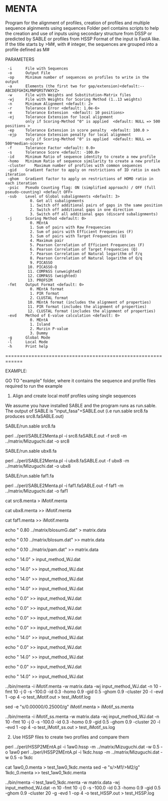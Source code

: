 # MENTA

Program for the alignment of profiles, creation of profiles and multiple sequence alginments using sequences
Folder perl contains scripts to help the creation and use of inputs using secondary structure from DSSP or predicted by SABLE
or profiles from HSSP
Format of the input is FastA like. If the title starts by >M#, with # integer, the sequences are grouped into a profile defined as M#

PARAMETERS
    
	 -i 	 File with Sequences      
	 -o 	 Output File     
	 -op	 Minimum number of sequences on profiles to write in the output     
	 -a 	 Elements (the first two for gap/extension)<default:--ABCDEFGHIKLMNPQRSTVWXYZ>      
	 -w 	 File with Weights and Substitution-Matrix files      
	 -wj	 File with Weights for Scoring Method (1..13 weights)     
	 -n 	 Minimum Alignment <default: 2>     
	 -r 	 Tolerance Error <default: 1.0e-6>     
	 -e 	 Tolerance Extension  <default: 10 positions>     
	 -ej	 Tolerance Extension for local alignment     
	    	 only if Scoring-Method "0" is applied  <default: NULL => 500 positions >     
	 -ep	 Tolerance Extension in score penalty  <default: 100.0 >     
	 -ejp	 Tolerance Extension penalty for local alignment     
	    	 only if Scoring-Method "0" is applied  <default: NULL => 500*median-score>     
	 -f 	 Tolerance Factor <default: 0.0>     
	 -s 	 Tolerance Score <default: -100.0>     
	 -id	 Minimum Ratio of sequence identity to create a new profile     
	 -homo	 Minimum Ratio of sequence similarity to create a new profile     
	 -cluster	 Maximum number of profiles with common sequences     
	 -gid	 Gradient factor to apply on restrictions of ID ratio in each iteration    
	 -ghom	 Gradient factor to apply on restrictions of HOMO ratio in each iteration    
	 -psic	 Pseudo Counting flag: ON (simplified approach) / OFF (full pseudo-counting) <default OFF>     
	 -sub	 Level of Global subalignments <default: 3>     
	    	   0. Get all subalignments      
	    	   1. Switch off additional pairs of gaps in the same position     
	    	   2. Switch off additional gaps in one direction     
	    	   3. Switch off all additional gaps (discard subalignments)     
	 -j 	 Scoring Method <default: 0>     
	    	   0. MEntA     
	    	   1. Sum of pairs with Raw Frequencies     
	    	   2. Sum of pairs with Efficient Frequencies (F)      
	    	   3. Sum of pairs with Target Frequencies (Q)      
	    	   4. Maximum pair      
	    	   5. Pearson Correlation of Efficient Frequencies (F)     
	    	   6. Pearson Correlation of Target Frequencies (Q)     
	    	   7. Pearson Correlation of Natural logarithm of F/q     
	    	   8. Pearson Correlation of Natural logarithm of Q/q     
	    	   9. PICASSO     
	    	  10. PICASSO-Q     
	    	  11. COMPASS (unweighted)     
	    	  12. COMPASS (weighted)     
	    	  13. PROFSIM      
	 -fmt 	 Output Format <default: 0>     
	    	   0. MEntA format     
	    	   1. PIR format       
	    	   2. CLUSTAL format      
	    	  10. MEntA format (includes the alignment of properties)     
	    	  11. PIR format (includes the alignment of properties)     
	    	  12. CLUSTAL format (includes the alignment of properties)     
	 -evd 	 Method of E-value calculation <default: 0>     
	    	   0. MEntA      
	    	   1. Island     
	    	   2. Murzin P-value     
	    	   3. Dummy     
	 -g 	 Global Mode      
	 -l 	 Local Mode      
	 -h 	 Print help 

============================================================

EXAMPLE:

GO TO "example" folder, where it contains the sequence and profile files required to run the example

1) Align and create local motif profiles using single sequences

We assume you have installed SABLE and the program runs as run.sable.
The output of SABLE is "input_fasa"+SABLE.out (i.e run.sable src8.fa produces src8.faSABLE.out)

SABLE/run.sable src8.fa  

perl ../perl/SABLE2Menta.pl -i src8.faSABLE.out -f src8 -m ../matrix/Mizuguchi.dat  -o src8

SABLE/run.sable ubx8.fa

perl ../perl/SABLE2Menta.pl -i ubx8.faSABLE.out -f ubx8 -m ../matrix/Mizuguchi.dat  -o ubx8

SABLE/run.sable faf1.fa

perl ../perl/SABLE2Menta.pl -i faf1.faSABLE.out -f faf1 -m ../matrix/Mizuguchi.dat  -o faf1


cat src8.menta > iMotif.menta

cat ubx8.menta >> iMotif.menta

cat faf1.menta >> iMotif.menta


echo " 0.80          ../matrix/blosumG.dat" > matrix.data

echo " 0.10          ../matrix/blosum.dat" >> matrix.data

echo " 0.10          ../matrix/pam.dat"    >> matrix.data


echo " 14.0" > input_method_WJ.dat

echo " 14.0" >> input_method_WJ.dat

echo " 14.0" >> input_method_WJ.dat

echo " 14.0" >> input_method_WJ.dat

echo "  0.0" >> input_method_WJ.dat

echo "  0.0" >> input_method_WJ.dat

echo "  0.0" >> input_method_WJ.dat

echo "  0.0" >> input_method_WJ.dat

echo " 14.0" >> input_method_WJ.dat

echo "  0.0" >> input_method_WJ.dat

echo " 14.0" >> input_method_WJ.dat

echo "  0.0" >> input_method_WJ.dat

echo " 14.0" >> input_method_WJ.dat



../bin/menta -i iMotif.menta -w matrix.data -wj input_method_WJ.dat -n 10  -fmt 10 -j 0 -s -100.0 -id 0.3 -homo 0.9 -gid 0.5 -ghom 0.9 -cluster 20 -l -evd 1 -op 4  -o test_iMotif.out > test_iMotif.log

sed -e "s/0.00000/0.25000/g" iMotif.menta > iMotif_ss.menta

../bin/menta -i iMotif_ss.menta -w matrix.data -wj input_method_WJ.dat -n 10  -fmt 10 -j 0 -s -100.0 -id 0.3 -homo 0.9 -gid 0.5 -ghom 0.9 -cluster 20 -l -evd 1 -op 4  -o test_iMotif_ss.out > test_iMotif_ss.log



2) Use HSSP files to create two profiles and compare them

perl ../perl/HSSP2MEntA.pl -i 1aw0.hssp -m ../matrix/Mizuguchi.dat -w 0.5 -o 1aw0
perl ../perl/HSSP2MEntA.pl -i 1kdc.hssp -m ../matrix/Mizuguchi.dat -w 0.5 -o 1kdc

cat 1aw0_0.menta > test_1aw0_1kdc.menta
sed -e "s/>M1/>M2/g" 1kdc_0.menta >> test_1aw0_1kdc.menta

../bin/menta -i test_1aw0_1kdc.menta  -w matrix.data -wj input_method_WJ.dat -n 10  -fmt 10 -j 0 -s -100.0 -id 0.3 -homo 0.9 -gid 0.5 -ghom 0.9 -cluster 20 -g -evd 1 -op 4  -o test_HSSP.out >  test_HSSP.log


